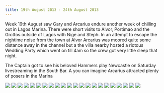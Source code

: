 ```yaml
---
title: 19th August 2013 - 24th August 2013
---
```

Week 19th August saw Gary and Arcarius endure another week of chilling out in
Lagos Marina. There were short visits to Alvor, Portimao and the Grottos
outside of Lagos with Nige and Steph. In an attempt to escape the nightime
noise from the town at Alvor Arcarius was moored quite some distance away in
the channel but a the villa nearby hosted a riotous Wedding Party which went on
till 4am so the crew got very little sleep that night.
 
The Captain got to see his beloved Hammers play Newcastle on Saturday
livestreaming in the South Bar. A you can imagine Arcarius attracted plenty of
posers in the Marina

<img class="medium-img" src="/img/IMG-20130820-02456.jpg" />

<img class="medium-img" src="/img/IMG-20130820-02461.jpg" />

<img class="medium-img" src="/img/IMG-20130820-02462.jpg" />

<img class="medium-img" src="/img/IMG-20130820-02463.jpg" />

<img class="medium-img" src="/img/IMG-20130821-02467.jpg" />

<img class="medium-img" src="/img/IMG-20130822-02478.jpg" />

<img class="medium-img" src="/img/IMG-20130822-02482.jpg" />

<img class="medium-img" src="/img/IMG-20130822-02483.jpg" />

<img class="medium-img" src="/img/IMG-20130822-02484.jpg" />

<img class="medium-img" src="/img/IMG-20130822-02485.jpg" />

<img class="medium-img" src="/img/IMG-20130822-02486.jpg" />

<img class="medium-img" src="/img/IMG-20130823-02490.jpg" />

<img class="medium-img" src="/img/IMG-20130823-02496.jpg" />

<img class="medium-img" src="/img/IMG-20130824-02497.jpg" />

<img class="medium-img" src="/img/IMG-20130824-02499.jpg" />

<img class="medium-img" src="/img/IMG-20130824-02500.jpg" />

<img class="medium-img" src="/img/IMG-20130824-02505.jpg" />

<img class="medium-img" src="/img/IMG-20130824-02506.jpg" />

<img class="medium-img" src="/img/IMG-20130825-02513.jpg" />

<img class="medium-img" src="/img/IMG-20130825-02517.jpg" />

<img class="medium-img" src="/img/IMG-20130825-02520.jpg" />

<img class="medium-img" src="/img/IMG-20130825-02521.jpg" />

